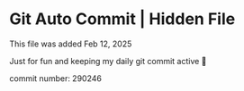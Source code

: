 # Git Auto Commit | Hidden File

This file was added Feb 12, 2025

Just for fun and keeping my daily git commit active 🤪

commit number: 290246
